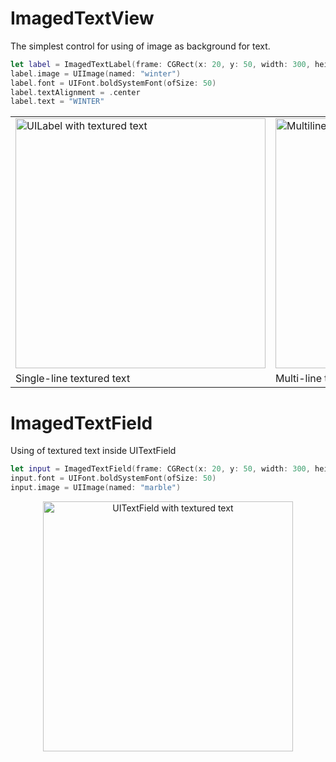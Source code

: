 # ImagedTextView
The simplest control for using of image as background for text.
```Swift
let label = ImagedTextLabel(frame: CGRect(x: 20, y: 50, width: 300, height: 80))
label.image = UIImage(named: "winter")
label.font = UIFont.boldSystemFont(ofSize: 50)
label.textAlignment = .center
label.text = "WINTER"
```
<p align="center">
<table>
  <tr>
    <td>
      <img src="https://raw.github.com/maxim-subbotin/ImagedTextView/master/Screenshots/1.png" width="400px" alt="UILabel with textured text"></img>
    </td>
    <td>
     <img src="https://raw.github.com/maxim-subbotin/ImagedTextView/master/Screenshots/2.png" width="400px" alt="Multiline UILabel with textured text"></img>
    </td>
  </tr>
  <tr>
    <td>Single-line textured text</td>
    <td>Multi-line textured text</td>
  </tr>
</table>

</p>

# ImagedTextField
Using of textured text inside UITextField
```Swift
let input = ImagedTextField(frame: CGRect(x: 20, y: 50, width: 300, height: 80))
input.font = UIFont.boldSystemFont(ofSize: 50)
input.image = UIImage(named: "marble")
```
<p align="center">
  <img src="https://raw.github.com/maxim-subbotin/ImagedTextView/master/Screenshots/3.png" width="400px" alt="UITextField with textured text"></img>
</p>
